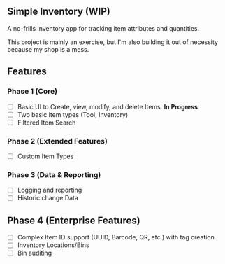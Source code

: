 ## Simple Inventory (WIP)

A no-frills inventory app for tracking item attributes and quantities.

This project is mainly an exercise, but I'm also building it out of necessity because my shop is a mess.

## Features
### Phase 1 (Core)
- [ ] Basic UI to Create, view, modify, and delete Items. **In Progress**
- [ ] Two basic item types (Tool, Inventory)
- [ ] Filtered Item Search

### Phase 2 (Extended Features)
- [ ] Custom Item Types

### Phase 3 (Data & Reporting)
- [ ] Logging and reporting
- [ ] Historic change Data

## Phase 4 (Enterprise Features)
- [ ] Complex Item ID support (UUID, Barcode, QR, etc.) with tag creation.
- [ ] Inventory Locations/Bins
- [ ] Bin auditing
